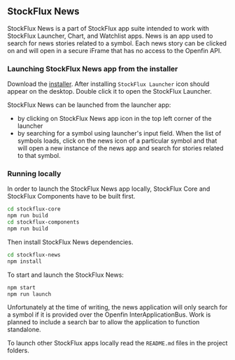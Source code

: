 ## StockFlux News

StockFlux News is a part of StockFlux app suite intended to work with StockFlux Launcher, Chart, and Watchlist apps.
News is an app used to search for news stories related to a symbol. Each news story can be clicked on and will open in a secure iFrame that has no access to the Openfin API.

### Launching StockFlux News app from the installer

Download the [installer](https://install.openfin.co/download/?os=win&config=https%3A%2F%2Fd2v92tgq94yxaa.cloudfront.net%2Fapi%2Fapps%2Fv1%2Fstockflux-launcher%2Fapp.json&fileName=stockflux-installer&unzipped=true). After installing `StockFlux Launcher` icon should appear on the desktop. Double click it to open the StockFlux Launcher.

StockFlux News can be launched from the launcher app:

- by clicking on StockFlux News app icon in the top left corner of the launcher
- by searching for a symbol using launcher's input field. When the list of symbols loads, click on the news icon of a particular symbol and that will open a new instance of the news app and search for stories related to that symbol.

### Running locally

In order to launch the StockFlux News app locally, StockFlux Core and StockFlux Components have to be built first.

```bash
cd stockflux-core
npm run build
cd stockflux-components
npm run build
```

Then install StockFlux News dependencies.

```bash
cd stockflux-news
npm install
```

To start and launch the StockFlux News:

```bash
npm start
npm run launch
```

Unfortunately at the time of writing, the news application will only search for a symbol if it is provided over the Openfin InterApplicationBus.
Work is planned to include a search bar to allow the application to function standalone.

To launch other StockFlux apps locally read the `README.md` files in the project folders.
